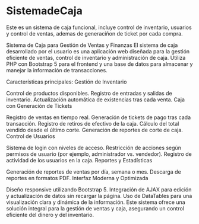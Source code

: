 # SistemadeCaja
Este es un sistema de caja funcional, incluye control de inventario, usuarios y control de ventas, ademas de generaciñon de ticket por cada compra.

Sistema de Caja para Gestión de Ventas y Finanzas
El sistema de caja desarrollado por el usuario es una aplicación web diseñada para la gestión eficiente de ventas, control de inventario y administración de caja. Utiliza PHP con Bootstrap 5 para el frontend y una base de datos para almacenar y manejar la información de transacciones.

Características principales:
Gestión de Inventario

Control de productos disponibles.
Registro de entradas y salidas de inventario.
Actualización automática de existencias tras cada venta.
Caja con Generación de Tickets

Registro de ventas en tiempo real.
Generación de tickets de pago tras cada transacción.
Registro de retiros de efectivo de la caja.
Cálculo del total vendido desde el último corte.
Generación de reportes de corte de caja.
Control de Usuarios

Sistema de login con niveles de acceso.
Restricción de acciones según permisos de usuario (por ejemplo, administrador vs. vendedor).
Registro de actividad de los usuarios en la caja.
Reportes y Estadísticas

Generación de reportes de ventas por día, semana o mes.
Descarga de reportes en formatos PDF.
Interfaz Moderna y Optimizada

Diseño responsive utilizando Bootstrap 5.
Integración de AJAX para edición y actualización de datos sin recargar la página.
Uso de DataTables para una visualización clara y dinámica de la información.
Este sistema ofrece una solución integral para la gestión de ventas y caja, asegurando un control eficiente del dinero y del inventario.


